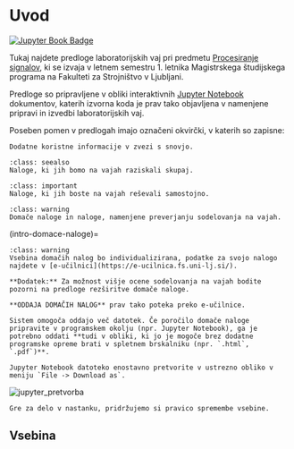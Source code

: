 # Uvod

[![Jupyter Book Badge](https://jupyterbook.org/badge.svg)](https://domengorjup.github.io/ps_lv/)

Tukaj najdete predloge laboratorijskih vaj pri predmetu [Procesiranje signalov](http://lab.fs.uni-lj.si/ladisk/?what=incfl&flnm=procesiranje%20signalov.php&), ki se izvaja v letnem semestru 1. letnika Magistrskega študijskega programa na Fakulteti za Strojništvo v Ljubljani.

Predloge so pripravljene v obliki interaktivnih [Jupyter Notebook](https://jupyter.org/) dokumentov, katerih izvorna koda je prav tako objavljena v  namenjene pripravi in izvedbi laboratorijskih vaj.

Poseben pomen v predlogah imajo označeni okvirčki, v katerih so zapisne:

```{note}
Dodatne koristne informacije v zvezi s snovjo. 
```

```{admonition} Naloga
:class: seealso
Naloge, ki jih bomo na vajah raziskali skupaj.
```

```{admonition} Naloga
:class: important
Naloge, ki jih boste na vajah reševali samostojno.
```

```{admonition} Preverjanje
:class: warning
Domače naloge in naloge, namenjene preverjanju sodelovanja na vajah.
```

(intro-domace-naloge)=
```{admonition} Domače naloge
:class: warning
Vsebina domačih nalog bo individualizirana, podatke za svojo nalogo najdete v [e-učilnici](https://e-ucilnica.fs.uni-lj.si/).

**Dodatek:** Za možnost višje ocene sodelovanja na vajah bodite pozorni na predloge rezširitve domače naloge.

**ODDAJA DOMAČIH NALOG** prav tako poteka preko e-učilnice.

Sistem omogoča oddajo več datotek. Če poročilo domače naloge pripravite v programskem okolju (npr. Jupyter Notebook), ga je potrebno oddati **tudi v obliki, ki jo je mogoče brez dodatne programske opreme brati v spletnem brskalniku (npr. `.html`, `.pdf`)**. 

Jupyter Notebook datoteko enostavno pretvorite v ustrezno obliko v meniju `File -> Download as`.
```
![jupyter_pretvorba](notebooks/images/00/pretvorba_jupyter_notebook.png)


```{note}
Gre za delo v nastanku, pridržujemo si pravico spremembe vsebine.
```


## Vsebina

```{tableofcontents}
```
